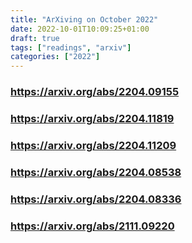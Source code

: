 ```yaml
---
title: "ArXiving on October 2022"
date: 2022-10-01T10:09:25+01:00
draft: true
tags: ["readings", "arxiv"]
categories: ["2022"]
---
```


### https://arxiv.org/abs/2204.09155

### https://arxiv.org/abs/2204.11819

### https://arxiv.org/abs/2204.11209

### https://arxiv.org/abs/2204.08538

### https://arxiv.org/abs/2204.08336

### https://arxiv.org/abs/2111.09220
